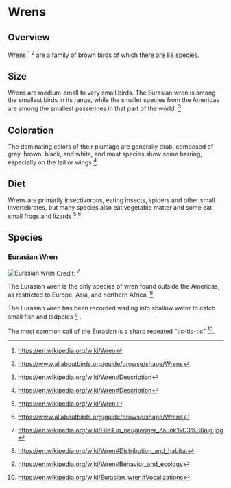 # Wrens

## Overview

Wrens [^1] [^2] are a family of brown birds of which there are 88 species.

## Size

Wrens are medium-small to very small birds. The Eurasian wren is among the
smallest birds in its range, while the smaller species from the Americas are
among the smallest passerines in that part of the world. [^3]

## Coloration

The dominating colors of their plumage are generally drab, composed of gray,
brown, black, and white, and most species show some barring, especially on the
tail or wings [^3].

## Diet

Wrens are primarily insectivorous, eating insects, spiders and other small
invertebrates, but many species also eat vegetable matter and some eat small
frogs and lizards [^1] [^2].

## Species

### Eurasian Wren

![Eurasian wren](https://upload.wikimedia.org/wikipedia/commons/thumb/6/6c/Ein_neugieriger_Zaunk%C3%B6nig.jpg/240px-Ein_neugieriger_Zaunk%C3%B6nig.jpg)
Credit: [^4]

The Eurasian wren is the only species of wren found outside the Americas, as
restricted to Europe, Asia, and northern Africa. [^5]

The Eurasian wren has been recorded wading into shallow water to catch small
fish and tadpoles [^6] .

The most common call of the Eurasian is a sharp repeated "tic-tic-tic" [^7].

[^1]: https://en.wikipedia.org/wiki/Wren
[^2]: https://www.allaboutbirds.org/guide/browse/shape/Wrens
[^3]: https://en.wikipedia.org/wiki/Wren#Description
[^4]: https://en.wikipedia.org/wiki/File:Ein_neugieriger_Zaunk%C3%B6nig.jpg
[^5]: https://en.wikipedia.org/wiki/Wren#Distribution_and_habitat
[^6]: https://en.wikipedia.org/wiki/Wren#Behavior_and_ecology
[^7]: https://en.wikipedia.org/wiki/Eurasian_wren#Vocalizations
